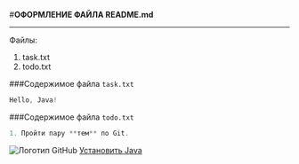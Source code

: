#**ОФОРМЛЕНИЕ ФАЙЛА README.md**

----

Файлы:
1. task.txt
2. todo.txt

###Содержимое файла `task.txt`

```java
Hello, Java!
```

###Содержимое файла `todo.txt`

```java
1. Пройти пару **тем** по Git.
```

![Логотип GitHub](https://dehashed.com/_next/static/media/github.7d050dd4.png "Лого GitHub")
[Установить Java](https://www.jetbrains.com/idea/ "JetBrains")